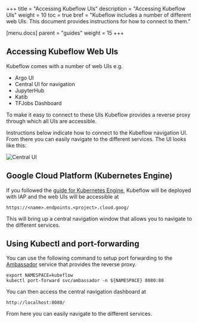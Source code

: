 +++
title = "Accessing Kubeflow UIs"
description = "Accessing Kubeflow UIs"
weight = 10
toc = true
bref = "Kubeflow includes a number of different web UIs. This document provides instructions for how to connect to them."

[menu.docs]
  parent = "guides"
  weight = 15
+++

## Accessing Kubeflow Web UIs

Kubeflow comes with a number of web UIs e.g.

* Argo UI
* Central UI for navigation
* JupyterHub
* Katib
* TFJobs Dashboard

To make it easy to connect to these UIs Kubeflow provides a reverse proxy through
which all UIs are accessible.

Instructions below indicate how to connect to the Kubeflow navigation UI. From
there you can easily navigate to the different services. The UI looks like this:

![Central UI](/docs/images/central-ui.png)


## Google Cloud Platform (Kubernetes Engine)

If you followed the [guide for Kubernetes Engine](/docs/started/getting-started-gke), Kubeflow will be deployed with
IAP and the web UIs will be accessible at

```
https://<name>.endpoints.<project>.cloud.goog/
```

This will bring up a central navigation window that allows you to navigate to the
different services.

## Using Kubectl and port-forwarding

You can use the following command to setup port forwarding to the
[Ambassador](https://www.getambassador.io/) service that provides the reverse proxy.

```
export NAMESPACE=kubeflow
kubectl port-forward svc/ambassador -n ${NAMESPACE} 8080:80
```

You can then access the central navigation dashboard at

```
http://localhost:8080/
```

From here you can easily navigate to the different services.